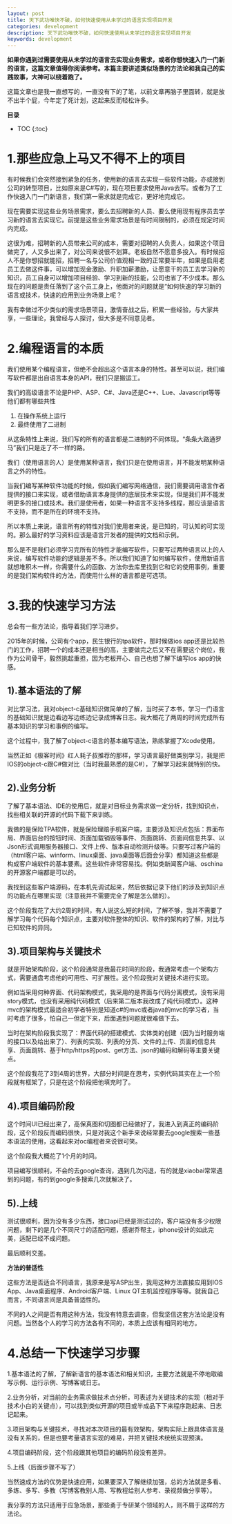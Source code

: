 ```yaml
---
layout: post
title: 天下武功唯快不破，如何快速使用从未学过的语言实现项目开发
categories: development
description: 天下武功唯快不破，如何快速使用从未学过的语言实现项目开发
keywords: development
---
```

 
**如果你遇到过需要使用从未学过的语言去实现业务需求，或者你想快速入门一门新的语言，这篇文章值得你阅读参考。本篇主要讲述类似场景的方法论和我自己的实践故事，大神可以绕着跑了。**

这篇文章也是我一直想写的，一直没有下的了笔，以前文章再脑子里面转，就是放不出半个屁，今年定了死计划，这起来反而轻松许多。



**目录**

* TOC
{:toc}


# 1.那些应急上马又不得不上的项目
有时候我们会突然接到紧急的任务，使用新的语言去实现一些软件功能，亦或接到公司的转型项目，比如原来是C#写的，现在项目要求使用Java去写。或者为了工作快速入门一门新语言，我们第一需求就是完成它，更好地完成它。

现在需要实现这些业务场景需求，要么去招聘新的人员、要么使用现有程序员去学习新的语言去实现它。前提是这些业务需求场景是有时间限制的，必须在规定时间内完成。

这很为难，招聘新的人员带来公司的成本，需要对招聘的人负责人，如果这个项目做完了，人又多出来了，对公司来说很不划算。老板自然不愿意多投入。有时候招人不是你想招就能招，招聘一名与公司价值观相一致的正常要半年，如果是启用老员工去做这件事，可以增加现金激励、升职加薪激励，让愿意干的员工去学习新的知识，员工自身可以增加项目经验、学习到新的技能，公司也省了不少成本。那么现在的问题是责任落到了这个员工身上，他面对的问题就是“如何快速的学习新的语言或技术，快速的应用到业务场景上呢？

我有幸做过不少类似的需求场景项目，激情奋战之后，积累一些经验，与大家共享，一些理论，我曾经与人探讨，但大多是不同意见者。

 

# 2.编程语言的本质
我们使用某个编程语言，但绝不会超出这个语言本身的特性。甚至可以说，我们编写软件都是出自语言本身的API，我们只是搬运工。

我们的高级语言不论是PHP、ASP、C#、Java还是C++、Lue、Javascript等等他们都有哪些共性

1. 在操作系统上运行
2. 最终使用了二进制

从这条特性上来说，我们写的所有的语言都是二进制的不同体现。“条条大路通罗马”我们只是走了不一样的路。

我们（使用语言的人）是使用某种语言，我们只是在使用语言，并不能发明某种语言之外的特性。

当我们编写某种软件功能的时候，假如我们编写网络通信，我们需要调用语言作者提供的接口来实现，或者借助语言本身提供的底层技术来实现，但是我们并不能发明更多的接口或技术。我们是使用者，如果一种语言不支持多线程，那应该是语言不支持，而不是所在的环境不支持。

所以本质上来说，语言所有的特性对我们使用者来说，是已知的，可认知的可实现的。那么最好的学习资料应该是语言开发者的提供的文档和示例。

那么是不是我们必须学习完所有的特性才能编写软件，只要写过两种语言以上的人来说，编写软件功能的逻辑是差不多。所以我们知道了如何编写软件，使用新语言就想堆积木一样，你需要什么的函数、方法你去库里找到它和它的使用事例，重要的是我们架构软件的方法，而使用什么样的语言都是可选项。

 

# 3.我的快速学习方法
总会有一些方法论，指导着我们学习进步。

2015年的时候，公司有个app，民生银行的tpa软件，那时候做ios app还是比较热门的工作，招聘一个的成本还是相当的高，主要做完之后又不在需要这个岗位，我作为公司骨干，毅然挑起重担，因为老板开心、自己也想了解下编写ios app的快感。

## 1).基本语法的了解
对比学习法，我对object-c基础知识做简单的了解，当时买了本书，学习一门语言的基础知识就是边看边写边练边记录成博客日志。我大概花了两周的时间完成所有基本知识的学习和事例的编写。

这个过程中，我了解了object-c语言的基本编写语法，熟练掌握了Xcode使用。

当然正如《极客时间》红人耗子叔推荐的那样，学习语言最好做类别学习，我是把IOS的object-c跟C#做对比（当时我最熟悉的是C#），了解学习起来就特别的快。

## 2).业务分析
了解了基本语法、IDE的使用后，就是对目标业务需求做一定分析，找到知识点，找些相关联的开源的代码下载下来训练。

我做的是保险TPA软件，就是保险理赔手机客户端，主要涉及知识点包括：界面布局、界面后台的按钮时间、页面加载销毁等事件、页面跳转、页面间信息共享、以Json形式调用服务器接口、文件上传、版本自动检测升级等。只要写过客户端的（html客户端、winform、linux桌面、java桌面等后面会分享）都知道这些都是构成客户端软件的基本要素。这些软件非常容易找。例如类新闻客户端、oschina的开源客户端都是可以的。

我找到这些客户端源码，在本机先调试起来，然后依据记录下他们的涉及到知识点的功能点在哪里实现（注意我并不需要完全了解是怎么做的）。

这个阶段我花了大约2周的时间，有人说这么短的时间，了解不够，我并不需要了解学习每个代码每个知识点，主要对软件整体的知识、软件的架构的了解，对比与已知软件的异同。

## 3).项目架构与关键技术
就是开始架构阶段，这个阶段通常是我最花时间的阶段，我通常考虑一个架构方式，需要通盘考虑他的可用性、可扩展性。这个阶段我对关键技术进行实现。

例如当采用何种界面、代码架构模式，我采用的是界面与代码分离模式，没有采用story模式，也没有采用纯代码模式（后来第二版本我改成了纯代码模式）。这种mvc的架构模式最适合初学者特别是知道c#的mvc或者java的mvc的学习者，当时考虑了很多，怕自己一但定下来，后面遇到问题就很难做下去。

当时在架构阶段我实现了：界面代码的搭建模式、实体类的创建（因为当时服务端的接口以及给出来了）、列表的实现、列表的分页、文件的上传、页面的信息共享、页面跳转、基于http/https的post、get方法、json的编码和解码等主要关键点。

这个阶段我花了3到4周的世界，大部分时间是在思考，实例代码其实在上一个阶段就有框架了，只是在这个阶段把他填充时了。

## 4).项目编码阶段
这个时间UI已经出来了，高保真图和切图都已经做好了，我进入到真正的编码阶段，这个阶段反而编码很快，只是对我这个新手来说经常要去google搜索一些基本语法的使用，这看起来对oc编程者来说很可笑。

这个阶段我大概花了1个月的时间。

项目编写很顺利，不会的去google查询，遇到几次闪退，有的就是xiaobai常常遇到的问题，有的到google多搜索几次就解决了。

## 5).上线
测试很顺利，因为没有多少东西，接口api已经是测试过的，客户端没有多少权限问题，剩下的是几个不同尺寸的适配问题，感谢乔帮主，iphone设计的如此完美，适配已经不成问题。

最后顺利交差。

**方法的普适性**

这些方法是否适合不同语言，我原来是写ASP出生，我用这种方法直接应用到IOS App、Java桌面程序、Android客户端、Linux QT主机监控程序等等。就我自己而言，不同语言间是具备普适性的。

不同的人之间是否有用这种方法，我没有特意去调查，但我坚信这套方法论是没有问题。当然各个人的学习的方法各有不同的，本质上应该有相同的地方。

 

# 4.总结一下快速学习步骤
1.基本语法的了解，了解新语言的基本语法和相关知识，主要方法就是不停地取编写示例、运行示例、写博客或日志。

2.业务分析，对当前的业务需求做技术点分析，可表述为关键技术的实现（相对于技术小白的关键点），可以找到类似开源的项目或半成品下下来程序跑起来、日志记起来。

3.项目架构与关键技术，寻找对本次项目的最有效架构，架构实际上跟具体语言是没有关系的，但是也要考量语言实现的难易，并把关键技术统统实现预演。

4.项目编码阶段，这个阶段跟其他项目的编码阶段没有差异。

5.上线（后面步骤不写了）

当然速成方法的优势是快速应用，如果要深入了解继续加强，总的方法就是多看、多练、多写、多教（写博客教别人用、写教程给别人参考、录视频做分享等）。

我分享的方法只适用于应急场景，那些勇于专研某个领域的人，则不屑于这样的方法论。
